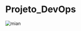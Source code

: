 # Projeto_DevOps

![mian](https://github.com/fabiano1606/Projeto_DevOps/assets/40632931/8504d8bc-803a-442b-b927-f9878c1a2823)
